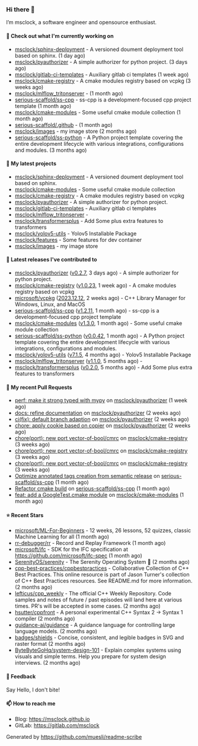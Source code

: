 ### Hi there 👋

I’m msclock, a software engineer and opensource enthusiast.

#### 👷 Check out what I'm currently working on

- [msclock/sphinx-deployment](https://github.com/msclock/sphinx-deployment) - A versioned doument deployment tool based on sphinx. (1 day ago)
- [msclock/pyauthorizer](https://github.com/msclock/pyauthorizer) - A simple authorizer for python project. (3 days ago)
- [msclock/gitlab-ci-templates](https://github.com/msclock/gitlab-ci-templates) - Auxiliary gitlab ci templates (1 week ago)
- [msclock/cmake-registry](https://github.com/msclock/cmake-registry) - A cmake modules registry based on vcpkg (3 weeks ago)
- [msclock/mlflow_tritonserver](https://github.com/msclock/mlflow_tritonserver) -  (1 month ago)
- [serious-scaffold/ss-cpp](https://github.com/serious-scaffold/ss-cpp) - ss-cpp is a development-focused cpp project template (1 month ago)
- [msclock/cmake-modules](https://github.com/msclock/cmake-modules) - Some useful cmake module collection (1 month ago)
- [serious-scaffold/.github](https://github.com/serious-scaffold/.github) -  (1 month ago)
- [msclock/images](https://github.com/msclock/images) - my image store (2 months ago)
- [serious-scaffold/ss-python](https://github.com/serious-scaffold/ss-python) - A Python project template covering the entire development lifecycle with various integrations, configurations and modules. (3 months ago)

#### 🌱 My latest projects

- [msclock/sphinx-deployment](https://github.com/msclock/sphinx-deployment) - A versioned doument deployment tool based on sphinx.
- [msclock/cmake-modules](https://github.com/msclock/cmake-modules) - Some useful cmake module collection
- [msclock/cmake-registry](https://github.com/msclock/cmake-registry) - A cmake modules registry based on vcpkg
- [msclock/pyauthorizer](https://github.com/msclock/pyauthorizer) - A simple authorizer for python project.
- [msclock/gitlab-ci-templates](https://github.com/msclock/gitlab-ci-templates) - Auxiliary gitlab ci templates
- [msclock/mlflow_tritonserver](https://github.com/msclock/mlflow_tritonserver) - 
- [msclock/transformersplus](https://github.com/msclock/transformersplus) - Add Some plus extra features to transformers
- [msclock/yolov5-utils](https://github.com/msclock/yolov5-utils) - Yolov5 Installable Package
- [msclock/features](https://github.com/msclock/features) - Some features for dev container
- [msclock/images](https://github.com/msclock/images) - my image store

#### 🔭 Latest releases I've contributed to

- [msclock/pyauthorizer](https://github.com/msclock/pyauthorizer) ([v0.2.7](https://github.com/msclock/pyauthorizer/releases/tag/v0.2.7), 3 days ago) - A simple authorizer for python project.
- [msclock/cmake-registry](https://github.com/msclock/cmake-registry) ([v1.0.23](https://github.com/msclock/cmake-registry/releases/tag/v1.0.23), 1 week ago) - A cmake modules registry based on vcpkg
- [microsoft/vcpkg](https://github.com/microsoft/vcpkg) ([2023.12.12](https://github.com/microsoft/vcpkg/releases/tag/2023.12.12), 2 weeks ago) - C&#43;&#43; Library Manager for Windows, Linux, and MacOS
- [serious-scaffold/ss-cpp](https://github.com/serious-scaffold/ss-cpp) ([v1.2.11](https://github.com/serious-scaffold/ss-cpp/releases/tag/v1.2.11), 1 month ago) - ss-cpp is a development-focused cpp project template
- [msclock/cmake-modules](https://github.com/msclock/cmake-modules) ([v1.3.0](https://github.com/msclock/cmake-modules/releases/tag/v1.3.0), 1 month ago) - Some useful cmake module collection
- [serious-scaffold/ss-python](https://github.com/serious-scaffold/ss-python) ([v0.0.42](https://github.com/serious-scaffold/ss-python/releases/tag/v0.0.42), 1 month ago) - A Python project template covering the entire development lifecycle with various integrations, configurations and modules.
- [msclock/yolov5-utils](https://github.com/msclock/yolov5-utils) ([v7.1.5](https://github.com/msclock/yolov5-utils/releases/tag/v7.1.5), 4 months ago) - Yolov5 Installable Package
- [msclock/mlflow_tritonserver](https://github.com/msclock/mlflow_tritonserver) ([v1.1.0](https://github.com/msclock/mlflow_tritonserver/releases/tag/v1.1.0), 5 months ago) - 
- [msclock/transformersplus](https://github.com/msclock/transformersplus) ([v0.2.0](https://github.com/msclock/transformersplus/releases/tag/v0.2.0), 5 months ago) - Add Some plus extra features to transformers

#### 🔨 My recent Pull Requests

- [perf: make it strong typed with mypy](https://github.com/msclock/pyauthorizer/pull/14) on [msclock/pyauthorizer](https://github.com/msclock/pyauthorizer) (1 week ago)
- [docs: refine documentation](https://github.com/msclock/pyauthorizer/pull/10) on [msclock/pyauthorizer](https://github.com/msclock/pyauthorizer) (2 weeks ago)
- [ci(fix): default branch adaption](https://github.com/msclock/pyauthorizer/pull/8) on [msclock/pyauthorizer](https://github.com/msclock/pyauthorizer) (2 weeks ago)
- [chore: apply cookie based on copier](https://github.com/msclock/pyauthorizer/pull/5) on [msclock/pyauthorizer](https://github.com/msclock/pyauthorizer) (2 weeks ago)
- [chore(port): new port vector-of-bool/cmrc](https://github.com/msclock/cmake-registry/pull/43) on [msclock/cmake-registry](https://github.com/msclock/cmake-registry) (3 weeks ago)
- [chore(port): new port vector-of-bool/cmrc](https://github.com/msclock/cmake-registry/pull/42) on [msclock/cmake-registry](https://github.com/msclock/cmake-registry) (3 weeks ago)
- [chore(port): new port vector-of-bool/cmrc](https://github.com/msclock/cmake-registry/pull/41) on [msclock/cmake-registry](https://github.com/msclock/cmake-registry) (3 weeks ago)
- [Optimize annotated tags creation from semantic release](https://github.com/serious-scaffold/ss-cpp/pull/55) on [serious-scaffold/ss-cpp](https://github.com/serious-scaffold/ss-cpp) (1 month ago)
- [Refactor cmake build](https://github.com/serious-scaffold/ss-cpp/pull/53) on [serious-scaffold/ss-cpp](https://github.com/serious-scaffold/ss-cpp) (1 month ago)
- [feat: add a GoogleTest.cmake module](https://github.com/msclock/cmake-modules/pull/19) on [msclock/cmake-modules](https://github.com/msclock/cmake-modules) (1 month ago)

#### ⭐ Recent Stars

- [microsoft/ML-For-Beginners](https://github.com/microsoft/ML-For-Beginners) - 12 weeks, 26 lessons, 52 quizzes, classic Machine Learning for all (1 month ago)
- [rr-debugger/rr](https://github.com/rr-debugger/rr) - Record and Replay Framework (1 month ago)
- [microsoft/ifc](https://github.com/microsoft/ifc) - SDK for the IFC specification at https://github.com/microsoft/ifc-spec (1 month ago)
- [SerenityOS/serenity](https://github.com/SerenityOS/serenity) - The Serenity Operating System 🐞 (2 months ago)
- [cpp-best-practices/cppbestpractices](https://github.com/cpp-best-practices/cppbestpractices) - Collaborative Collection of C&#43;&#43; Best Practices. This online resource is part of Jason Turner&#39;s collection of C&#43;&#43; Best Practices resources. See README.md for more information. (2 months ago)
- [lefticus/cpp_weekly](https://github.com/lefticus/cpp_weekly) - The official C&#43;&#43; Weekly Repository. Code samples and notes of future / past episodes will land here at various times. PR&#39;s will be accepted in some cases. (2 months ago)
- [hsutter/cppfront](https://github.com/hsutter/cppfront) - A personal experimental C&#43;&#43; Syntax 2 -&gt; Syntax 1 compiler (2 months ago)
- [guidance-ai/guidance](https://github.com/guidance-ai/guidance) - A guidance language for controlling large language models. (2 months ago)
- [badges/shields](https://github.com/badges/shields) - Concise, consistent, and legible badges in SVG and raster format (2 months ago)
- [ByteByteGoHq/system-design-101](https://github.com/ByteByteGoHq/system-design-101) - Explain complex systems using visuals and simple terms. Help you prepare for system design interviews. (2 months ago)

#### 💬 Feedback

Say Hello, I don't bite!

#### 📫 How to reach me

- Blog: https://msclock.github.io
- GitLab: https://gitlab.com/msclock

Generated by https://github.com/muesli/readme-scribe
